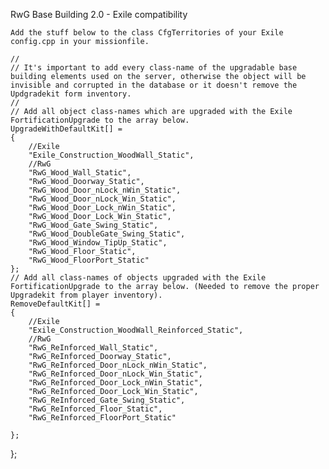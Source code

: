 RwG Base Building 2.0 - Exile compatibility

	
	Add the stuff below to the class CfgTerritories of your Exile config.cpp in your missionfile.
	
	//
	// It's important to add every class-name of the upgradable base building elements used on the server, otherwise the object will be invisible and corrupted in the database or it doesn't remove the Updgradekit form inventory. 
	//
	// Add all object class-names which are upgraded with the Exile FortificationUpgrade to the array below.
	UpgradeWithDefaultKit[] = 
	{
		//Exile
		"Exile_Construction_WoodWall_Static",
		//RwG
		"RwG_Wood_Wall_Static",
		"RwG_Wood_Doorway_Static",
		"RwG_Wood_Door_nLock_nWin_Static",
		"RwG_Wood_Door_nLock_Win_Static",
		"RwG_Wood_Door_Lock_nWin_Static",
		"RwG_Wood_Door_Lock_Win_Static",
		"RwG_Wood_Gate_Swing_Static",
		"RwG_Wood_DoubleGate_Swing_Static",
		"RwG_Wood_Window_TipUp_Static",
		"RwG_Wood_Floor_Static",
		"RwG_Wood_FloorPort_Static"
	};
	// Add all class-names of objects upgraded with the Exile FortificationUpgrade to the array below. (Needed to remove the proper Upgradekit from player inventory).
	RemoveDefaultKit[] = 
	{
		//Exile
		"Exile_Construction_WoodWall_Reinforced_Static",
		//RwG
		"RwG_ReInforced_Wall_Static",
		"RwG_ReInforced_Doorway_Static",
		"RwG_ReInforced_Door_nLock_nWin_Static",
		"RwG_ReInforced_Door_nLock_Win_Static",
		"RwG_ReInforced_Door_Lock_nWin_Static",
		"RwG_ReInforced_Door_Lock_Win_Static",
		"RwG_ReInforced_Gate_Swing_Static",
		"RwG_ReInforced_Floor_Static",
		"RwG_ReInforced_FloorPort_Static"

	};
	
};
